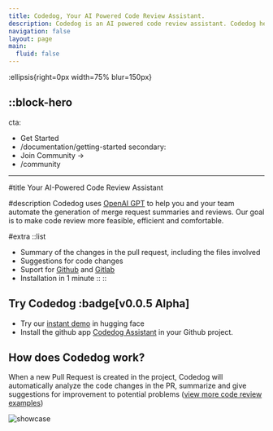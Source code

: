 ```yaml
---
title: Codedog, Your AI Powered Code Review Assistant.
description: Codedog is an AI powered code review assistant. Codedog helps you and your team automate the generation of merge request summaries and reviews.
navigation: false
layout: page
main:
  fluid: false
---
```


:ellipsis{right=0px width=75% blur=150px}

::block-hero
---
cta:
  - Get Started
  - /documentation/getting-started
secondary:
  - Join Community →
  - /community
---

#title
Your AI-Powered Code Review Assistant

#description
Codedog uses [OpenAI GPT](https://www.openai.com) to help you and your team automate the generation of merge request summaries and reviews. Our goal is to make code review more feasible, efficient and comfortable.

#extra
  ::list
  - Summary of the changes in the pull request, including the files involved
  - Suggestions for code changes
  - Suport for [Github](https://www.github.com) and [Gitlab](https://www.gitlab.com)
  - Installation in 1 minute
  ::
::



## Try Codedog :badge[v0.0.5 Alpha]

- Try our [instant demo](https://huggingface.co/spaces/codedog-ai/codedog-demo) in hugging face
- Install the github app [Codedog Assistant](https://github.com/apps/codedog-assistant) in your Github project.

## How does Codedog work?

When a new Pull Request is created in the project, Codedog will automatically analyze the code changes in the PR, summarize and give suggestions for improvement to potential problems ([view more code review examples](examples))

![showcase](showcase.png)
